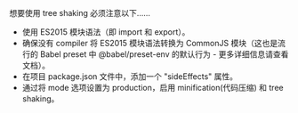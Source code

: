想要使用 tree shaking 必须注意以下……

* 使用 ES2015 模块语法（即 import 和 export）。
* 确保没有 compiler 将 ES2015 模块语法转换为 CommonJS 模块（这也是流行的 Babel preset 中 @babel/preset-env 的默认行为 - 更多详细信息请查看 文档）。
* 在项目 package.json 文件中，添加一个 "sideEffects" 属性。
* 通过将 mode 选项设置为 production，启用 minification(代码压缩) 和 tree shaking。